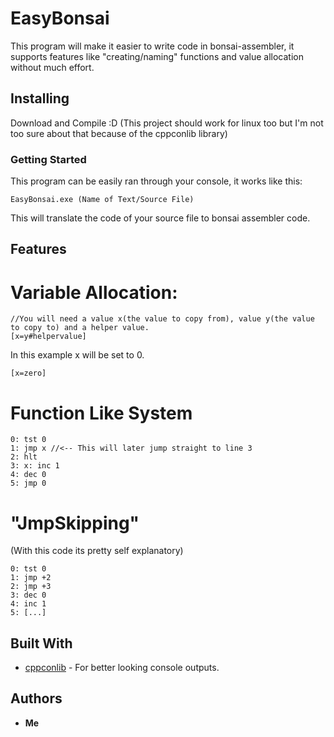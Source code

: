 # EasyBonsai

This program will make it easier to write code in bonsai-assembler, it supports features like "creating/naming" functions and value allocation without much effort.

## Installing

Download and Compile :D (This project should work for linux too but I'm not too sure about that because of the cppconlib library)

### Getting Started

This program can be easily ran through your console, it works like this:

```
EasyBonsai.exe (Name of Text/Source File)
```
This will translate the code of your source file to bonsai assembler code.


## Features

# Variable Allocation:
```
//You will need a value x(the value to copy from), value y(the value to copy to) and a helper value.
[x=y#helpervalue]
```

In this example x will be set to 0.
```
[x=zero]
```

# Function Like System
```
0: tst 0
1: jmp x //<-- This will later jump straight to line 3
2: hlt
3: x: inc 1
4: dec 0
5: jmp 0
```
# "JmpSkipping"
(With this code its pretty self explanatory)
```
0: tst 0
1: jmp +2
2: jmp +3
3: dec 0
4: inc 1
5: [...]
```


## Built With

* [cppconlib](https://archive.codeplex.com/?p=cppconlib) - For better looking console outputs.

## Authors

* **Me** 
